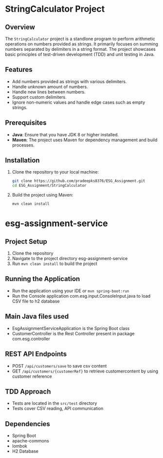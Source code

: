 # StringCalculator Project

## Overview
The `StringCalculator` project is a standlone program to perform arithmetic operations on numbers provided as strings. It primarily focuses on summing numbers separated by delimiters in a string format. The project showcases basic principles of test-driven development (TDD) and unit testing in Java.

## Features
- Add numbers provided as strings with various delimiters.
- Handle unknown amount of numbers.
- Handle new lines between numbers.
- Support custom delimiters.
- Ignore non-numeric values and handle edge cases such as empty strings.

## Prerequisites
- **Java**: Ensure that you have JDK 8 or higher installed.
- **Maven**: The project uses Maven for dependency management and build processes.

## Installation
1. Clone the repository to your local machine:
    ```bash
    git clone https://github.com/pradeepks8376/ESG_Assignment.git
    cd ESG_Assignment/StringCalculator
    ```

2. Build the project using Maven:
    ```bash
    mvn clean install
    ```

# esg-assignment-service 

## Project Setup

1. Clone the repository
2. Navigate to the project directory esg-assignment-service
3. Run `mvn clean install` to build the project

## Running the Application

- Run the application using your IDE or `mvn spring-boot:run`
- Run the Console application com.esg.input.ConsoleInput.java to load CSV file to h2 database

## Main Java files used
- EsgAssignmentServiceApplication is the Spring Boot class
- CustomerController is the Rest Controller present in package com.esg.controller

## REST API Endpoints

- POST `/api/customers/save` to save csv content 
- GET `/api/customers/{customerRef}` to retrieve customercontent  by using customer reference

## TDD Approach

- Tests are located in the `src/test` directory
- Tests cover CSV reading, API communication

## Dependencies

- Spring Boot
- apache-commons
- lombok
- H2 Database

